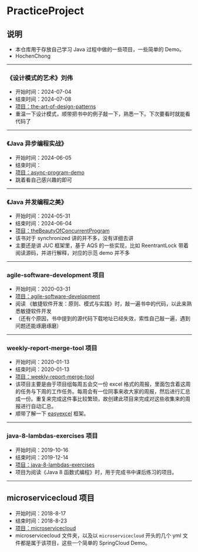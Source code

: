 # PracticeProject
## 说明
* 本仓库用于存放自己学习 Java 过程中做的一些项目，一些简单的 Demo。
* HochenChong

---

### 《设计模式的艺术》刘伟
* 开始时间：2024-07-04
* 结束时间：2024-07-08
* [项目：the-art-of-design-patterns](./the-art-of-design-patterns)
* 重温一下设计模式，顺带把书中的例子敲一下，熟悉一下。下次要看时就能看代码了

---

### 《Java 异步编程实战》
* 开始时间：2024-06-05
* 结束时间：
* [项目：async-program-demo](./async-program-demo)
* 跳着看自己感兴趣的即可

---

### 《Java 并发编程之美》
* 开始时间：2024-05-31
* 结束时间：2024-06-04
* [项目：theBeautyOfConcurrentProgram](./theBeautyOfConcurrentProgram)
* 该书对于 synchronized 讲的并不多，没有详细去讲
* 主要还是讲 JUC 框架里，基于 AQS 的一些实现，比如 ReentrantLock 带着阅读源码，并进行解释，对应的示范 demo 并不多

---

### agile-software-development 项目
* 开始时间：2020-03-31
* [项目：agile-software-development](./agile-software-development)
* 阅读 《敏捷软件开发：原则、模式与实践》时，敲一遍书中的代码，以此来熟悉敏捷软件开发
* （还有个原因，书中提到的源代码下载地址已经失效，索性自己敲一遍，遇到问题还能琢磨琢磨）

---

### weekly-report-merge-tool 项目
* 开始时间：2020-01-13
* 结束时间：2020-01-13
* [项目：weekly-report-merge-tool](./weekly-report-merge-tool)
* 该项目主要是由于项目组每周五会交一份 excel 格式的周报，里面包含着这周的任务与下周的工作任务。每周会有一位同事来收大家的周报，然后进行汇总成一份。重复来完成这件事比较繁琐，故创建此项目来完成对这些收集来的周报进行自动汇总。
* 顺带了解一下 [easyexcel](https://github.com/alibaba/easyexcel) 框架。

---

### java-8-lambdas-exercises 项目
* 开始时间：2019-10-16
* 结束时间：2019-12-14
* [项目：java-8-lambdas-exercises](./java-8-lambdas-exercises)
* 项目为阅读《Java 8 函数式编程》时，用于完成书中课后练习的项目。

---

## microservicecloud 项目
* 开始时间：2018-8-17
* 结束时间：2018-8-23
* [项目：microservicecloud](./microservicecloud)
* microservicecloud 文件夹，以及以 ```microservicecloud``` 开头的几个 yml 文件都是属于该项目，这些一个简单的 SpringCloud Demo。